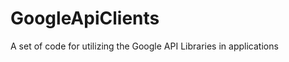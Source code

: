 GoogleApiClients
================

A set of code for utilizing the Google API Libraries in applications
